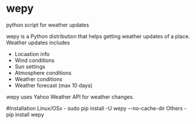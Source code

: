 # wepy 
python script for weather updates

wepy is a Python distribution that helps getting weather updates of a place.
Weather updates includes
 - Locaation info
 - Wind conditions
 - Sun settings
 - Atmosphere conditions
 - Weather conditions
 - Weather forecast (max 10 days)

wepy uses Yahoo Weather API for weather changes.
 
#Installation
 Linux/OSx - sudo pip install -U wepy --no-cache-dir
 Others - pip install wepy
